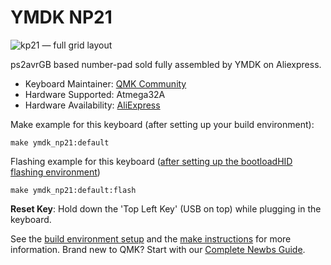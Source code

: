 # YMDK NP21

![kp21 &mdash; full grid layout](https://ae01.alicdn.com/kf/HTB1d.txfHsTMeJjSszhq6AGCFXaF.jpg?size=35021&height=662&width=1000&hash=62b3a453686e2154dc51a7af67495e28)

ps2avrGB based number-pad sold fully assembled by YMDK on Aliexpress.

* Keyboard Maintainer: [QMK Community](https://github.com/qmk)
* Hardware Supported: Atmega32A
* Hardware Availability: [AliExpress](https://www.aliexpress.com/item/21-Key-NPKC-Programmable-Cherry-MX-Kailh-Gateron-Switches-Mechanical-Keyboard-Numpad-Free-shipping/32812732361.html)

Make example for this keyboard (after setting up your build environment):

    make ymdk_np21:default

Flashing example for this keyboard ([after setting up the bootloadHID flashing environment](https://docs.qmk.fm/#/flashing_bootloadhid))

    make ymdk_np21:default:flash

**Reset Key**: Hold down the 'Top Left Key' (USB on top) while plugging in the keyboard.

See the [build environment setup](https://docs.qmk.fm/#/getting_started_build_tools) and the [make instructions](https://docs.qmk.fm/#/getting_started_make_guide) for more information. Brand new to QMK? Start with our [Complete Newbs Guide](https://docs.qmk.fm/#/newbs).
